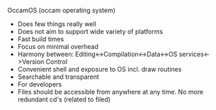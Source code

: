 OccamOS (occam operating system)

* Does few things really well
* Does not aim to support wide variety of platforms
* Fast build times
* Focus on minimal overhead
* Harmony between: Editing<->Compilation<->Data<->OS services<->Version Control
* Convenient shell and exposure to OS incl. draw routines
* Searchable and transparent
* For developers
* Files should be accessible from anywhere at any time. No more redundant cd's (related to filed)
